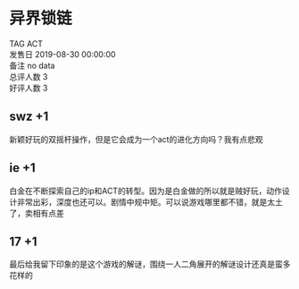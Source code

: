 



# 异界锁链
  
TAG ACT  
发售日 2019-08-30 00:00:00  
备注 no data  
总评人数 3  
好评人数 3
## swz +1


新颖好玩的双摇杆操作，但是它会成为一个act的进化方向吗？我有点悲观
## ie +1


白金在不断探索自己的ip和ACT的转型。因为是白金做的所以就是贼好玩，动作设计非常出彩，深度也还可以。剧情中规中矩。可以说游戏哪里都不错，就是太土了，卖相有点差
## 17 +1


最后给我留下印象的是这个游戏的解谜，围绕一人二角展开的解谜设计还真是蛮多花样的